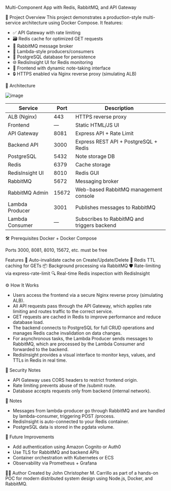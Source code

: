 Multi-Component App with Redis, RabbitMQ, and API Gateway

🔧 Project Overview
This project demonstrates a production-style multi-service architecture using Docker Compose. It features:

- ✅ API Gateway with rate limiting
- 🗃️ Redis cache for optimized GET requests
- 📩 RabbitMQ message broker
- 🔁 Lambda-style producers/consumers
- 💾 PostgreSQL database for persistence
- 🌐 RedisInsight UI for Redis monitoring
- 🧩 Frontend with dynamic note-taking interface
- 🔒 HTTPS enabled via Nginx reverse proxy (simulating ALB)

🧱 Architecture

![image](https://github.com/user-attachments/assets/6818708f-b35d-4bb6-b3b4-63b831cb64f1)

| Service         | Port  | Description                                 |
| --------------- | ----- | ------------------------------------------- |
| ALB (Nginx)     | 443   | HTTPS reverse proxy                         |
| Frontend        | —     | Static HTML/JS UI                           |
| API Gateway     | 8081  | Express API + Rate Limit                    |
| Backend API     | 3000  | Express REST API + PostgreSQL + Redis       |
| PostgreSQL      | 5432  | Note storage DB                             |
| Redis           | 6379  | Cache storage                               |
| RedisInsight UI | 8010  | Redis GUI                                   |
| RabbitMQ        | 5672  | Messaging broker                            |
| RabbitMQ Admin  | 15672 | Web-based RabbitMQ management console       |
| Lambda Producer | 3001  | Publishes messages to RabbitMQ              |
| Lambda Consumer | —     | Subscribes to RabbitMQ and triggers backend |

🛠️ Prerequisites
Docker + Docker Compose

Ports 3000, 8081, 8010, 15672, etc. must be free

 Features
🔁 Auto-invalidate cache on Create/Update/Delete
🧪 Redis TTL caching for GETs
📦 Background processing via RabbitMQ
🛡️ Rate-limiting via express-rate-limit
🔍 Real-time Redis inspection with RedisInsight

⚙️ How It Works
- Users access the frontend via a secure Nginx reverse proxy (simulating ALB).
- All API requests pass through the API Gateway, which applies rate limiting and routes traffic to the correct service.
- GET requests are cached in Redis to improve performance and reduce database load.
- The backend connects to PostgreSQL for full CRUD operations and manages Redis cache invalidation on data changes.
- For asynchronous tasks, the Lambda Producer sends messages to RabbitMQ, which are processed by the Lambda Consumer and forwarded to the backend.
- RedisInsight provides a visual interface to monitor keys, values, and TTLs in Redis in real time.

🔐 Security Notes
- API Gateway uses CORS headers to restrict frontend origin.
- Rate limiting prevents abuse of the /submit route.
- Database accepts requests only from backend (internal network).

📌 Notes
- Messages from lambda-producer go through RabbitMQ and are handled by lambda-consumer, triggering POST /process.
- RedisInsight is auto-connected to your Redis container.
- PostgreSQL data is stored in the pgdata volume.

🧠 Future Improvements
- Add authentication using Amazon Cognito or Auth0
- Use TLS for RabbitMQ and backend APIs
- Container orchestration with Kubernetes or ECS
 - Observability via Prometheus + Grafana
   
🧑‍💻 Author
Created by John Christopher M. Carrillo as part of a hands-on POC for modern distributed system design using Node.js, Docker, and RabbitMQ.

